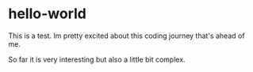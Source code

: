 # hello-world
This is a test.
Im pretty excited about this coding journey that's ahead of me.

So far it is very interesting but also a little bit complex.
